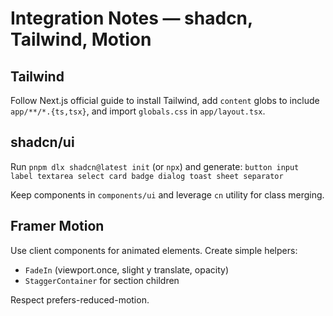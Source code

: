 # Integration Notes — shadcn, Tailwind, Motion

## Tailwind
Follow Next.js official guide to install Tailwind, add `content` globs to include `app/**/*.{ts,tsx}`, and import `globals.css` in `app/layout.tsx`.

## shadcn/ui
Run `pnpm dlx shadcn@latest init` (or `npx`) and generate:
`button input label textarea select card badge dialog toast sheet separator`

Keep components in `components/ui` and leverage `cn` utility for class merging.

## Framer Motion
Use client components for animated elements. Create simple helpers:
- `FadeIn` (viewport.once, slight y translate, opacity)
- `StaggerContainer` for section children

Respect prefers-reduced-motion.
